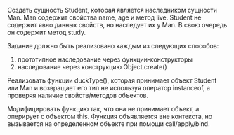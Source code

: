 Создать сущность Student, которая является наследником сущности Man. Man содержит свойства name, age и метод live. Student не содержит явно данных свойств, но наследует их у Man. В свою очередь он содержит метод study. 

Задание должно быть реализовано каждым из следующих способов:
1. прототипное наследование через функции-конструкторы
2. наследование через конструкцию Object.create()

Реализовать функции duckType(), которая принимает объект Student или Man и возвращает его тип не используя оператор instanceof, а проверяя наличие свойств/методов объектов.

Модифицировать функцию так, что она не принимает объект, а оперирует с объектом this. Функция объявляется вне контекста, но вызывается на определенном объекте при помощи call/apply/bind.